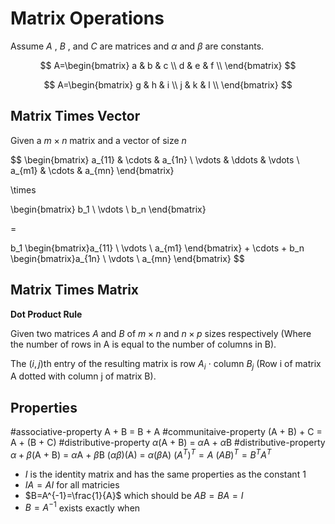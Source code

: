 # Matrix Operations

Assume *A* , *B* , and *C* are matrices and $\alpha$ and $\beta$ are constants.

$$
A=\begin{bmatrix}
a & b & c \\
d & e & f  \\
\end{bmatrix}
$$

$$
A=\begin{bmatrix}
g & h & i \\
j & k & l  \\
\end{bmatrix}
$$

## Matrix Times Vector

Given a $m\times n$ matrix and a vector of size $n$

$$ \begin{bmatrix}
a_{11} & \cdots &  a_{1n} \\ 
\vdots & \ddots & \vdots \\ 
a_{m1} & \cdots & a_{mn}
\end{bmatrix} 

\times 

\begin{bmatrix} b_1 \\ \vdots \\  b_n \end{bmatrix}

= 

b_1 \begin{bmatrix}a_{11} \\ \vdots \\ a_{m1} \end{bmatrix} + \cdots  + b_n \begin{bmatrix}a_{1n} \\ \vdots \\ a_{mn} \end{bmatrix}
$$

## Matrix Times Matrix

**Dot Product Rule**

Given two matrices $A$ and $B$ of $m\times n$  and $n \times p$ sizes respectively (Where the number of rows in A is equal to the number of columns in B).

The $(i, j)$th entry of the resulting matrix is row $A_i$ $\cdot$ column $B_j$ (Row i of matrix A dotted with column j of matrix B).

## Properties
#associative-property
A + B = B + A
#communitaive-property
(A + B) + C = A + (B + C) 
#distributive-property
$\alpha$(A + B) = $\alpha$A + $\alpha$B 
#distributive-property 
$\alpha + \beta$(A + B) = $\alpha$A + $\beta$B 
($\alpha\beta$)(A) = $\alpha$($\beta$A)
$(A^T)^T=A$
$(AB)^T=B^TA^T$

- $I$ is the identity matrix and has the same properties as the constant 1
- $IA=AI$ for all matricies
- $B=A^{-1}=\frac{1}{A}$ which should be $AB=BA=I$
- $B=A^{-1}$ exists exactly when 

